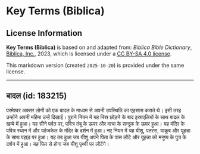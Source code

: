 # Key Terms (Biblica)

## License Information

**Key Terms (Biblica)** is based on and adapted from: _Biblica Bible Dictionary_, [Biblica, Inc.](https://www.biblica.com/), 2023, which is licensed under a [CC BY-SA 4.0 license](https://creativecommons.org/licenses/by-sa/4.0/legalcode.en).

This markdown version (created `2025-10-20`) is provided under the same license.



--------------------------------

## बादल (id: 183215)

परमेश्वर अक्सर लोगों को एक बादल के माध्यम से अपनी उपस्थिति का एहसास कराते थे। इसी तरह उन्होंने अपनी महिमा उन्हें दिखाई। पुराने नियम में यह मिस्र छोड़ने के बाद इस्राएलियों के साथ बादल के खम्बे में हुआ। यह सीने पर्वत पर, पवित्र तंबू के ऊपर और वाचा के सन्दूक के ऊपर हुआ। यह मंदिर के पवित्र स्थान में और यहेजकेल के मंदिर के दर्शन में हुआ। नए नियम में यह यीशु, पतरस, याकूब और यूहन्ना के साथ पहाड़ पर हुआ। यह तब हुआ जब यीशु अपने पिता के पास लौटे और यूहन्ना को मनुष्य के पुत्र के दर्शन में हुआ। यह फिर से होगा जब यीशु पृथ्वी पर लौटेंगे।


